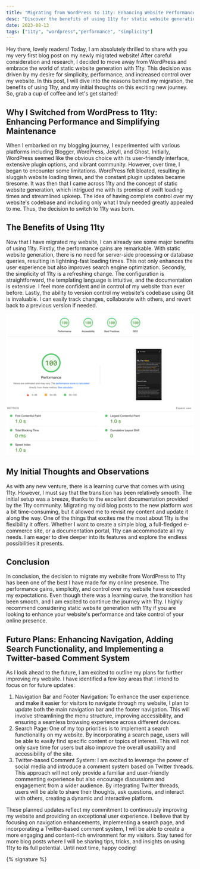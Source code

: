 ```yaml
---
title: "Migrating from WordPress to 11ty: Enhancing Website Performance and Control"
desc: "Discover the benefits of using 11ty for static website generation, including improved performance, simplicity, and control over your website. Take your online presence to new heights with 11ty."
date: 2023-08-13
tags: ["11ty", "wordpress","performance", "simplicity"]
---
```


Hey there, lovely readers! Today, I am absolutely thrilled to share with you my very first blog post on my newly
migrated website! After careful consideration and research, I decided to move away from WordPress and embrace the world
of static website generation with 11ty. This decision was driven by my desire for simplicity, performance, and increased
control over my website. In this post, I will dive into the reasons behind my migration, the benefits of using 11ty, and
my initial thoughts on this exciting new journey. So, grab a cup of coffee and let's get started!

## Why I Switched from WordPress to 11ty: Enhancing Performance and Simplifying Maintenance

When I embarked on my blogging journey, I experimented with various platforms including Blogger, WordPress, Jekyll, and
Ghost. Initially, WordPress seemed like the obvious choice with its user-friendly interface, extensive plugin options,
and vibrant community. However, over time, I began to encounter some limitations. WordPress felt bloated, resulting in
sluggish website loading times, and the constant plugin updates became tiresome. It was then that I came across 11ty and
the concept of static website generation, which intrigued me with its promise of swift loading times and streamlined
upkeep. The idea of having complete control over my website's codebase and including only what I truly needed greatly
appealed to me. Thus, the decision to switch to 11ty was born.

## The Benefits of Using 11ty

Now that I have migrated my website, I can already see some major benefits of using 11ty. Firstly, the performance gains
are remarkable. With static website generation, there is no need for server-side processing or database queries,
resulting in lightning-fast loading times. This not only enhances the user experience but also improves search engine
optimization. Secondly, the simplicity of 11ty is a refreshing change. The configuration is straightforward, the
templating language is intuitive, and the documentation is extensive. I feel more confident and in control of my website
than ever before. Lastly, the ability to version control my website's codebase using Git is invaluable. I can easily
track changes, collaborate with others, and revert back to a previous version if needed.

<img src="./pagespeed-report.png" alt="Google PageSpeed Insights Report" eleventy:widths="500">

## My Initial Thoughts and Observations

As with any new venture, there is a learning curve that comes with using 11ty. However, I must say that the transition
has been relatively smooth. The initial setup was a breeze, thanks to the excellent documentation provided by the 11ty
community. Migrating my old blog posts to the new platform was a bit time-consuming, but it allowed me to revisit my
content and update it along the way. One of the things that excites me the most about 11ty is the flexibility it offers.
Whether I want to create a simple blog, a full-fledged e-commerce site, or a documentation portal, 11ty can accommodate
all my needs. I am eager to dive deeper into its features and explore the endless possibilities it presents.

## Conclusion

In conclusion, the decision to migrate my website from WordPress to 11ty has been one of the best I have made for my
online presence. The performance gains, simplicity, and control over my website have exceeded my expectations. Even
though there was a learning curve, the transition has been smooth, and I am excited to continue the journey with 11ty. I
highly recommend considering static website generation with 11ty if you are looking to enhance your website's
performance and take control of your online presence.

## Future Plans: Enhancing Navigation, Adding Search Functionality, and Implementing a Twitter-based Comment System

As I look ahead to the future, I am excited to outline my plans for further improving my website. I have identified a
few key areas that I intend to focus on for future updates:

1. Navigation Bar and Footer Navigation: To enhance the user experience and make it easier for visitors to navigate through
my website, I plan to update both the main navigation bar and the footer navigation. This will involve streamlining the
menu structure, improving accessibility, and ensuring a seamless browsing experience across different devices.
1. Search Page: One of my top priorities is to implement a search functionality on my website. By incorporating a search
page, users will be able to easily find specific content or topics of interest. This will not only save time for users
but also improve the overall usability and accessibility of the site.
1. Twitter-based Comment System: I am excited to leverage the power of social media and introduce a comment system based on
Twitter threads. This approach will not only provide a familiar and user-friendly commenting experience but also
encourage discussions and engagement from a wider audience. By integrating Twitter threads, users will be able to share
their thoughts, ask questions, and interact with others, creating a dynamic and interactive platform.

These planned updates reflect my commitment to continuously improving my website and providing an exceptional user
experience. I believe that by focusing on navigation enhancements, implementing a search page, and incorporating a
Twitter-based comment system, I will be able to create a more engaging and content-rich environment for my visitors.
Stay tuned for more blog posts where I will be sharing tips, tricks, and insights on using 11ty to its full potential.
Until next time, happy coding!

{% signature %}
